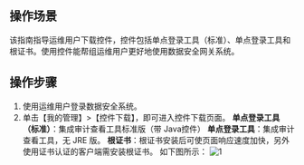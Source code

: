 ## 操作场景

该指南指导运维用户下载控件，控件包括单点登录工具（标准）、单点登录工具和根证书。使用控件能帮组运维用户更好地使用数据安全网关系统。


## 操作步骤
1. 使用运维用户登录数据安全系统。
2. 单击【我的管理】>【控件下载】，即可进入控件下载页面。
**单点登录工具（标准）**：集成审计查看工具标准版（带 Java控件）
**单点登录工具**：集成审计查看工具，无 JRE 版。
**根证书**：根证书安装后可使页面响应速度加快，另外使用证书认证的客户端需安装根证书。
如下图所示：
![1](https://main.qcloudimg.com/raw/9692395f287c2f38acd9f36538e7a377.png)

